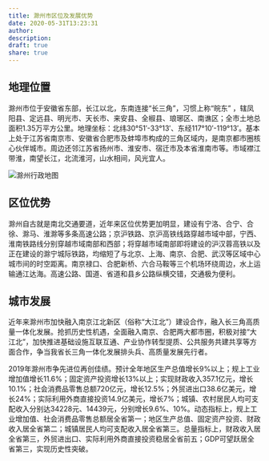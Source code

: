 ```yaml
---
title: 滁州市区位及发展优势
date: 2020-05-31T13:23:31
author: 
description: 
draft: true
share: true
---
```


## 地理位置

滁州市位于安徽省东部，长江以北，东南连接“长三角”，习惯上称“皖东” ，辖凤阳县、定远县、明光市、天长市、来安县、全椒县、琅琊区、南谯区；全市土地总面积1.35万平方公里。地理坐标：北纬30°51′-33°13′、东经117°10′-119°13′。基本上处于江苏省南京市、安徽省合肥市及蚌埠市构成的三角区域内，是南京都市圈核心伙伴城市。周边还邻江苏省扬州市、淮安市、宿迁市及本省淮南市等。市域襟江带淮，南望长江，北流淮河，山水相间，风光宜人。

![滁州行政地图](/images/2020/chuzhou.jpeg)

## 区位优势

滁州自古就是南北交通要道，近年来区位优势更加明显，建设有宁洛、合宁、合徐、滁马、淮滁等多条高速公路；京沪铁路、京沪高铁线路穿越市域中部，宁西、淮南铁路线分别穿越市域南部和西部；将穿越市域南部即将建设的沪汉蓉高铁以及正在建设的滁宁城际铁路，均缩短了与北京、上海、南京、合肥、武汉等区域中心城市间的时空距离。南京禄口、合肥新桥、六合马鞍等三个机场环绕周边，水上运输通江达海。高速公路、国道、省道和县乡公路纵横交错，交通极为便利。

## 城市发展

近年来滁州市加快融入南京江北新区（俗称“大江北”）建设合作，融入长三角高质量一体化发展。抢抓历史性机遇，全面融入南京、合肥两大都市圈，积极对接“大江北”，加快推进基础设施互联互通、产业协作转型提质、公共服务共建共享等方面合作，争当我省长三角一体化发展排头兵、高质量发展先行者。

2019年滁州市争先进位再创佳绩。预计全年地区生产总值增长9%以上；规上工业增加值增长11.6%；固定资产投资增长13%以上；实现财政收入357.1亿元，增长10.1%；社会消费品零售总额720亿元，增长12.5%；外贸进出口38.6亿美元，增长24%；实际利用外商直接投资14.9亿美元，增长7%；城镇、农村居民人均可支配收入分别达34228元、14439元，分别增长9.6%、10%。动态指标上，规上工业增加值、社会消费品零售总额居全省第一；地区生产总值、固定资产投资、财政收入居全省第二；城镇居民人均可支配收入居全省第三。总量指标上，财政收入居全省第三，外贸进出口、实际利用外商直接投资稳居全省前五；GDP可望跃居全省第三，实现历史性突破。
